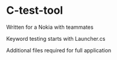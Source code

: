 # C-test-tool

Written for a Nokia with teammates

Keyword testing 
  starts with Launcher.cs
  
Additional files required for full application
